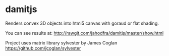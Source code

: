 # damitjs
Renders convex 3D objects into html5 canvas with goraud or flat shading.

You can see results at: http://rawgit.com/jahodfra/damitjs/master/show.html

Project uses matrix library sylvester by James Coglan https://github.com/jcoglan/sylvester
